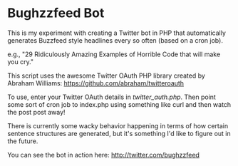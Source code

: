 Bughzzfeed Bot
==============

This is my experiment with creating a Twitter bot in PHP that automatically generates Buzzfeed style headlines every so often (based on a cron job).

e.g., "29 Ridiculously Amazing Examples of Horrible Code that will make you cry."

This script uses the awesome Twitter OAuth PHP library created by Abraham Williams: https://github.com/abraham/twitteroauth

To use, enter your Twitter OAuth details in _twitter_auth.php_. Then point some sort of cron job to index.php using something like curl and then watch the post post away!

There is currently some wacky behavior happening in terms of how certain sentence structures are generated, but it's something I'd like to figure out in the future.

You can see the bot in action here: http://twitter.com/bughzzfeed